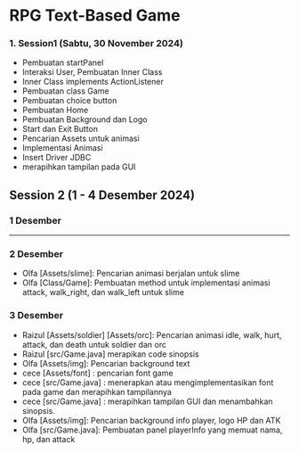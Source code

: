 # RPG Text-Based Game

### 1. Session1 (Sabtu, 30 November 2024)

- Pembuatan startPanel
- Interaksi User, Pembuatan Inner Class
- Inner Class implements ActionListener
- Pembuatan class Game
- Pembuatan choice button
- Pembuatan Home
- Pembuatan Background dan Logo
- Start dan Exit Button
- Pencarian Assets untuk animasi
- Implementasi Animasi
- Insert Driver JDBC
- merapihkan tampilan pada GUI

## Session 2 (1 - 4 Desember 2024)

### 1 Desember

---

### 2 Desember

- Olfa [Assets/slime]: Pencarian animasi berjalan untuk slime
- Olfa [Class/Game]: Pembuatan method untuk implementasi animasi attack, walk_right, dan walk_left untuk slime

### 3 Desember

- Raizul [Assets/soldier] [Assets/orc]: Pencarian animasi idle, walk, hurt, attack, dan death untuk soldier dan orc
- Raizul [src/Game.java] merapikan code sinopsis
- Olfa [Assets/img]: Pencarian background text
- cece [Assets/font] : pencarian font game
- cece [src/Game.java] : menerapkan atau mengimplementasikan font pada game dan merapihkan tampilannya
- cece [src/Game.java] : merapihkan tampilan GUI dan menambahkan sinopsis.
- Olfa [Assets/img]: Pencarian background info player, logo HP dan ATK
- Olfa [src/Game.java]: Pembuatan panel playerInfo yang memuat nama, hp, dan attack
